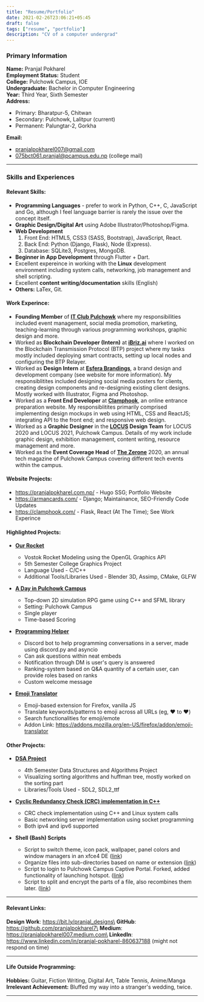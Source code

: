 ```yaml
---
title: "Resume/Portfolio"
date: 2021-02-26T23:06:21+05:45
draft: false 
tags: ["resume", "portfolio"]
description: "CV of a computer undergrad"
---
```

### Primary Information
**Name:** Pranjal Pokharel\
**Employment Status:** Student\
**College:** Pulchowk Campus, IOE\
**Undergraduate:** Bachelor in Computer Engineering\
**Year:** Third Year, Sixth Semester\
**Address:**
- Primary: Bharatpur-5, Chitwan 
- Secondary: Pulchowk, Lalitpur (current)
- Permanent: Palungtar-2, Gorkha

**Email:**
- pranjalpokharel007@gmail.com
- 075bct061.pranjal@pcampus.edu.np (college mail)

---
### Skills and Experiences

#### Relevant Skills:
- **Programming Languages** - prefer to work in Python, C++, C, JavaScript and Go, although I feel language barrier is rarely the issue over the concept itself.
- **Graphic Design/Digital Art** using Adobe Illustrator/Photoshop/Figma.
- **Web Development**
  1. Front End: HTML5, CSS3 (SASS, Bootstrap), JavaScript, React.
  2. Back End: Python (Django, Flask), Node (Express).
  3. Database: SQLite3, Postgres, MongoDB.
- **Beginner in App Development** through Flutter + Dart.
- Excellent expereince in working with the **Linux** development environment including system calls, networking, job management and shell scripting.
- Excellent **content writing/documentation** skills (English)
- **Others:** LaTex, Git.

#### Work Experince:
- **Founding Member** of **[IT Club Pulchowk](https://github.com/IT-Club-Pulchowk)** where my responsibilities included event management, social media promotion, marketing, teaching-learning through various programming workshops, graphic design and more.
- Worked as **Blockchain Developer (Intern)** at **[iBriz.ai](https://ibriz.ai/)** where I worked on the Blockchain Transmission Protocol (BTP) project where my tasks mostly included deploying smart contracts, setting up local nodes and configuring the BTP Relayer. 
- Worked as **Design Intern** at **[Esfera Brandings](https://esferabrandings.com/)**, a brand design and development company (see website for more information). My responsiblitites included designing social media posters for clients, creating design components and re-designing existing client designs. Mostly worked with Illustrator, Figma and Photoshop.
- Worked as a **Front End Developer** at **[Clamphook](https://clamphook.com/)**, an online entrance preparation website. My responsiblitites primarily comprised implementing design mockups in web using HTML, CSS and ReactJS; integrating API to the front end; and responsive web design.
- Worked as a **Graphic Designer** in the **[LOCUS](https://www.facebook.com/locus.ioe/) Design Team** for LOCUS 2020 and LOCUS 2021, Pulchowk Campus. Details of my work include graphic design, exhibition management, content writing, resource management and more.
- Worked as the **Event Coverage Head** of **[The Zerone](https://medium.com/zerone-magazine)** 2020, an annual tech magazine of Pulchowk Campus covering different tech events within the campus.

#### Website Projects:
- https://pranjalpokharel.com.np/ - Hugo SSG; Portfolio Website
- https://armancards.com/ - Django; Maintainance, SEO-Friendly Code Updates
- https://clamphook.com/ - Flask, React (At The Time); See Work Experince

#### Highlighted Projects:
- **[Our Rocket](https://github.com/pranjalpokharel7/our-rocket)**
   - Vostok Rocket Modeling using the OpenGL Graphics API
   - 5th Semester College Graphics Project
   - Language Used - C/C++
   - Additional Tools/Libraries Used - Blender 3D, Assimp, CMake, GLFW

- **[A Day in Pulchowk Campus](https://github.com/Itshyphen/Pulchowk)**
    * Top-down 2D simulation RPG game using C++ and SFML library
    * Setting: Pulchowk Campus 
    * Single player
    * Time-based Scoring

- **[Programming Helper](https://github.com/pranjalpokharel7/programming-helper-bot)**
    * Discord bot to help programming conversations in a server, made using discord.py and asyncio
    * Can ask questions within neat embeds
    * Notification through DM is user's query is answered
    * Ranking-system based on Q&A quantity of a certain user, can provide roles based on ranks
    * Custom welcome message

- **[Emoji Translator](https://github.com/pranjalpokharel7/emoji-translator)**
    * Emoji-based extension for Firefox, vanilla JS
    * Translate keywords/patterns to emoji across all URLs (eg, :heart: to ❤️)
    * Search functionalities for emoji/emote
    * Addon Link: https://addons.mozilla.org/en-US/firefox/addon/emoji-translator

#### Other Projects:

- **[DSA Project](https://github.com/Sandace11/DSA_Project)**
    * 4th Semester Data Structures and Algorithms Project
    * Visualizing sorting algorithms and huffman tree, mostly worked on the sorting part
    * Libraries/Tools Used - SDL2, SDL2_ttf

- **[Cyclic Redundancy Check (CRC) implementation in C++](https://github.com/Imsanskar/CRC)**
    * CRC check implementation using C++ and Linux system calls
    * Basic networking server implementation using socket programming
    * Both ipv4 and ipv6 supported

- **Shell (Bash) Scripts**
    * Script to switch theme, icon pack, wallpaper, panel colors and window managers in an xfce4 DE ([link](https://github.com/UdeshyaDhungana/xfce4-theme-switcher))
    * Organize files into sub-directories based on name or extension ([link](https://github.com/IT-Club-Pulchowk/campus-scripts/blob/main/bash-scripts/file_organizer.sh))
    * Script to login to Pulchowk Campus Captive Portal. Forked, added functionality of launching hotspot. ([link](https://github.com/IT-Club-Pulchowk/campus-scripts/blob/main/bash-scripts/internet_login.sh))
    * Script to split and encrypt the parts of a file, also recombines them later. ([link](https://github.com/IT-Club-Pulchowk/campus-scripts/blob/main/bash-scripts/splitter.sh))

---
#### Relevant Links:
**Design Work**: https://bit.ly/pranjal_designs\
**GitHub**: https://github.com/pranjalpokharel7\
**Medium**: https://pranjalpokharel007.medium.com\
**LinkedIn**: https://www.linkedin.com/in/pranjal-pokharel-860637188 (might not respond on time)

---
#### Life Outside Programming:
**Hobbies:** Guitar, Fiction Writing, Digital Art, Table Tennis, Anime/Manga\
**Irrelevant Achievement:** Bluffed my way into a stranger's wedding, twice.

---
